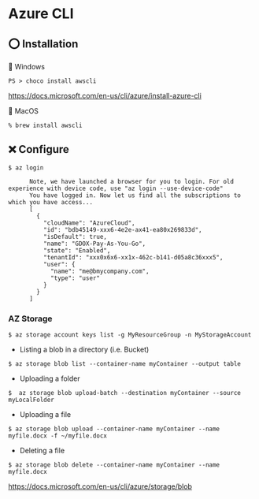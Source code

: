 # Azure CLI

## :o: Installation

:pushpin: Windows

```
PS > choco install awscli
```


https://docs.microsoft.com/en-us/cli/azure/install-azure-cli

:pushpin: MacOS

```
% brew install awscli
```

## :x: Configure

```
$ az login
```
          Note, we have launched a browser for you to login. For old experience with device code, use "az login --use-device-code"
          You have logged in. Now let us find all the subscriptions to which you have access...
          [
            {
              "cloudName": "AzureCloud",
              "id": "bdb45149-xxx6-4e2e-ax41-ea80x269833d",
              "isDefault": true,
              "name": "GDOX-Pay-As-You-Go",
              "state": "Enabled",
              "tenantId": "xxx0x6x6-xx1x-462c-b141-d05a8c36xxx5",
              "user": {
                "name": "me@bmycompany.com",
                "type": "user"
              }
            }
          ]

### AZ Storage


```
$ az storage account keys list -g MyResourceGroup -n MyStorageAccount
```

* Listing a blob in a directory (i.e. Bucket)

```
$ az storage blob list --container-name myContainer --output table
```

* Uploading a folder

```
$  az storage blob upload-batch --destination myContainer --source myLocalFolder
```

* Uploading a file

```
$ az storage blob upload --container-name myContainer --name myfile.docx -f ~/myfile.docx
```

* Deleting a file

```
$ az storage blob delete --container-name myContainer --name myfile.docx
```

https://docs.microsoft.com/en-us/cli/azure/storage/blob


